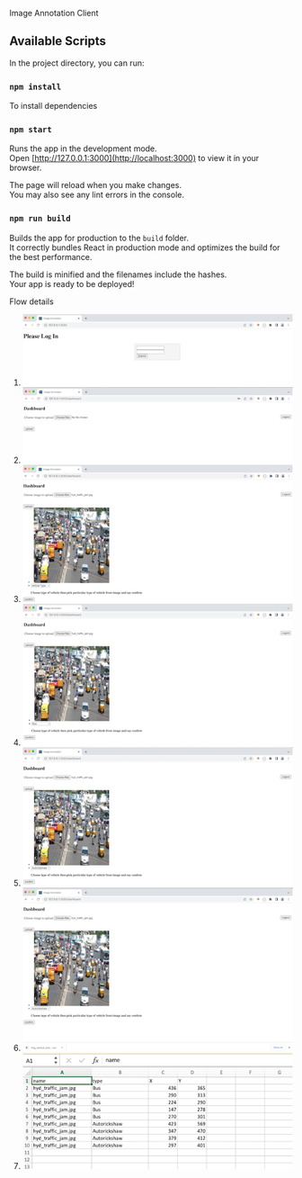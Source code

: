 Image Annotation Client

## Available Scripts

In the project directory, you can run:

### `npm install`
To install dependencies

### `npm start`
Runs the app in the development mode.\
Open [http://127.0.0.1:3000](http://localhost:3000) to view it in your browser.

The page will reload when you make changes.\
You may also see any lint errors in the console.


### `npm run build`

Builds the app for production to the `build` folder.\
It correctly bundles React in production mode and optimizes the build for the best performance.

The build is minified and the filenames include the hashes.\
Your app is ready to be deployed!

Flow details
1.  ![alt text](./public/images/login_screen.png)
2.  ![alt text](./public/images/dashboard_screen.png)
3.  ![alt text](./public/images/img_upload_action.png)
4.  ![alt text](./public/images/type_selection.png)
5.  ![alt text](./public/images/type_selection_I.png)
6.  ![alt text](./public/images/confirm_download.png)
7.  ![alt text](./public/images/downloaded_cords.png)